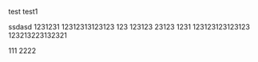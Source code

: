 test
test1

ssdasd 1231231 12312313123123 123
123123 23123 1231
123123123123123
123213223132321

111
2222

